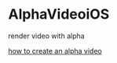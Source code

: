 # AlphaVideoiOS
render video with alpha

[how to create an alpha video](https://felgo.com/doc/felgo-alphavideo/#how-to-create-an-alpha-video)
